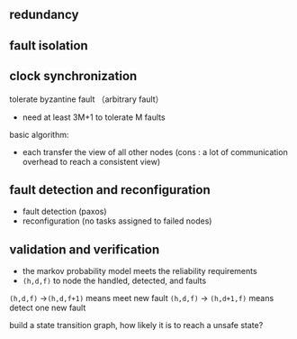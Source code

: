 

## redundancy



## fault isolation




## clock synchronization

tolerate byzantine fault
（arbitrary fault）
- need at least 3M+1 to tolerate M faults


basic algorithm:
- each transfer the view of all other nodes (cons : a lot of communication overhead to
        reach a consistent view)



## fault detection and reconfiguration

- fault detection (paxos)
- reconfiguration (no tasks assigned to failed nodes)
 


## validation and verification

- the markov probability model meets the reliability requirements
- `(h,d,f)` to node the handled, detected, and faults

`(h,d,f)` ->`(h,d,f+1)` means meet new fault
`(h,d,f)` -> `(h,d+1,f)` means detect one new fault

build a state transition graph, 
how likely it is to reach a unsafe state?

